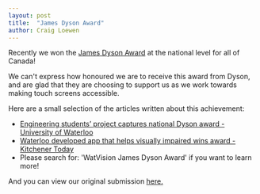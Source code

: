 ```yaml
---
layout: post
title:  "James Dyson Award"
author: Craig Loewen
---
```


Recently we won the [James Dyson Award](jamesdysonaward.org/) at the national level for all of Canada!

We can't express how honoured we are to receive this award from Dyson, and are glad that they are choosing to support us as we work towards making touch screens accessible.

Here are a small selection of the articles written about this achievement:
<ul>
    <li><a href="https://uwaterloo.ca/stories/engineering-students-project-captures-national-dyson-award-0">
        Engineering students’ project captures national Dyson award - University of Waterloo</a>
    </li>
    <li><a href="https://www.kitchenertoday.com/local-news/waterloo-developed-app-that-helps-visually-impaired-wins-award-1035918">
        Waterloo developed app that helps visually impaired wins award - Kitchener Today</a>
    </li>
    <li>Please search for: 'WatVision James Dyson Award' if you want to learn more!
    </li>
</ul>

And you can view our original submission [here.](https://www.jamesdysonaward.org/2018/project/watvision/)